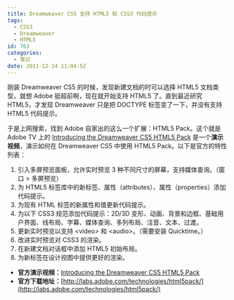 ```yaml
---
title: Dreamweaver CS5 支持 HTML5 和 CSS3 代码提示
tags:
  - CSS3
  - Dreamweaver
  - HTML5
id: 763
categories:
  - 笔记
date: 2011-12-24 11:04:52
---
```


<div id="blog_text">
<div>

刚装 Dreamweaver CS5 的时候，发现新建文档的时可以选择 HTML5 文档类型，就想 Adobe  挺超前啊，现在就开始支持 HTML5 了。直到最近研究 HTML5，才发现 Dreamweaver 只是把 DOCTYPE  标签变了一下，并没有支持 HTML5 代码提示。

于是上网搜索，找到 Adobe 自家出的这么一个扩展：HTML5 Pack。这个就是 Adobe TV 上的 [Introducing the Dreamweaver CS5 HTML5 Pack](http://tv.adobe.com/watch/adc-presents/introducing-the-dreamweaver-cs5-html5-pack/) 是一个**演示视频**，演示如何在 Dreamweaver CS5 中使用 HTML5 Pack。以下是官方的特性列表：

1.  引入多屏预览面板，允许实时预览 3 种不同尺寸的屏幕，支持媒体查询。（窗口 &gt; 多屏预览）
2.  为 HTML5 标签库中的新标签、属性（attributes）、属性（properties）添加代码提示。
3.  为现有 HTML 标签的新属性和值更新代码提示。
4.  为以下 CSS3 规范添加代码提示：2D/3D 变形、动画、背景和边框、基础用户界面、线布局、字幕、媒体查询、多列布局、注音、文本、过渡。
5.  更新实时预览以支持 &lt;video&gt; 和 &lt;audio&gt;。（需要安装 Quicktime。）
6.  改进实时预览对 CSS3 的渲染。
7.  在新建文档对话框中添加 HTML5 初始布局。
8.  为新标签在设计视图中提供更好的渲染。

*   **官方演示视频：**[Introducing the Dreamweaver CS5 HTML5 Pack](http://tv.adobe.com/watch/adc-presents/introducing-the-dreamweaver-cs5-html5-pack/)
*   **官方下载地址：**[http://labs.adobe.com/technologies/html5pack/](http://labs.adobe.com/technologies/html5pack/)
</div>
</div>